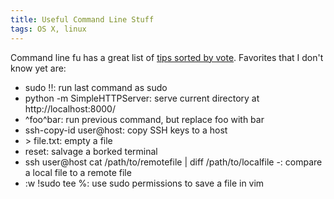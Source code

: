 ```yaml
---
title: Useful Command Line Stuff
tags: OS X, linux
---
```


Command line fu has a great list of [tips sorted by vote][]. Favorites that I don't know yet are:
* sudo !!: run last command as sudo
* python -m SimpleHTTPServer: serve current directory at http://localhost:8000/
* ^foo^bar: run previous command, but replace foo with bar
* ssh-copy-id user@host: copy SSH keys to a host
* &gt; file.txt: empty a file
* reset: salvage a borked terminal
* ssh user@host cat /path/to/remotefile | diff /path/to/localfile -: compare a local file to a remote file
* &#58;w !sudo tee %: use sudo permissions to save a file in vim

[tips sorted by vote]: http://www.commandlinefu.com/commands/browse/sort-by-votes

